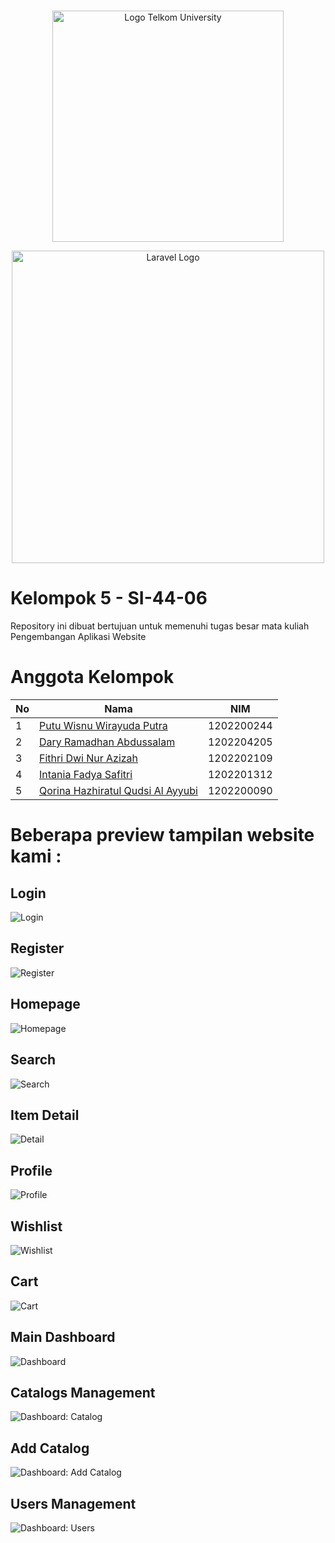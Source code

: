 #

<p align="center"><img src="https://telkomuniversity.ac.id/wp-content/uploads/2019/03/Logo-Telkom-University-png-3430x1174.png" width="370" alt="Logo Telkom University"></p>
<p align="center"><img src="https://raw.githubusercontent.com/laravel/art/master/logo-lockup/5%20SVG/2%20CMYK/1%20Full%20Color/laravel-logolockup-cmyk-red.svg" width="500" alt="Laravel Logo"></p>

# Kelompok 5 - SI-44-06

Repository ini dibuat bertujuan untuk memenuhi tugas besar mata kuliah Pengembangan Aplikasi Website

# Anggota Kelompok

| No  | Nama                                                                     | NIM        |
| --- | ------------------------------------------------------------------------ | ---------- |
| 1   | [Putu Wisnu Wirayuda Putra](https://www.instagram.com/puutuuu_)          | 1202200244 |
| 2   | [Dary Ramadhan Abdussalam](https://www.instagram.com/daryraa)            | 1202204205 |
| 3   | [Fithri Dwi Nur Azizah](https://www.instagram.com/fthrraz)               | 1202202109 |
| 4   | [Intania Fadya Safitri](https://www.instagram.com/intaniafdya_)          | 1202201312 |
| 5   | [Qorina Hazhiratul Qudsi Al Ayyubi](https://www.instagram.com/qorinaa.a) | 1202200090 |

# Beberapa preview tampilan website kami :

## Login

![Login](https://github.com/wisnuwirayuda15/TUBES_WAD/raw/master/public/img/screenshots/login.png)

## Register

![Register](https://github.com/wisnuwirayuda15/TUBES_WAD/raw/master/public/img/screenshots/register.png)

## Homepage

![Homepage](https://github.com/wisnuwirayuda15/TUBES_WAD/raw/master/public/img/screenshots/homepage.png)

## Search

![Search](https://github.com/wisnuwirayuda15/TUBES_WAD/raw/master/public/img/screenshots/search.png)

## Item Detail

![Detail](https://github.com/wisnuwirayuda15/TUBES_WAD/raw/master/public/img/screenshots/detail.png)

## Profile

![Profile](https://github.com/wisnuwirayuda15/TUBES_WAD/raw/master/public/img/screenshots/profile.png)

## Wishlist

![Wishlist](https://github.com/wisnuwirayuda15/TUBES_WAD/raw/master/public/img/screenshots/wishlist.png)

## Cart

![Cart](https://github.com/wisnuwirayuda15/TUBES_WAD/raw/master/public/img/screenshots/cart.png)

## Main Dashboard

![Dashboard](https://github.com/wisnuwirayuda15/TUBES_WAD/raw/master/public/img/screenshots/dashboard.png)

## Catalogs Management

![Dashboard: Catalog](https://github.com/wisnuwirayuda15/TUBES_WAD/raw/master/public/img/screenshots/catalog.png)

## Add Catalog

![Dashboard: Add Catalog](https://github.com/wisnuwirayuda15/TUBES_WAD/raw/master/public/img/screenshots/add-catalog.png)

## Users Management

![Dashboard: Users](https://github.com/wisnuwirayuda15/TUBES_WAD/raw/master/public/img/screenshots/users.png)
